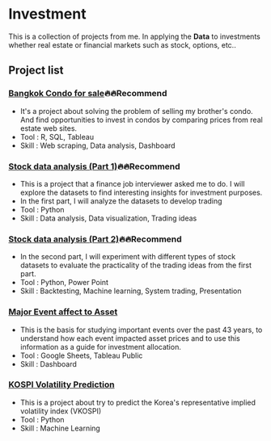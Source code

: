 # Investment

This is a collection of projects from me. In applying the **Data** to investments whether real estate or financial markets such as stock, options, etc..

## Project list
### [Bangkok Condo for sale](https://github.com/golfung/Investment/tree/main/Bangkok_Condo_for_sale):fire::fire:Recommend
- It's a project about solving the problem of selling my brother's condo. And find opportunities to invest in condos by comparing prices from real estate web sites.
- Tool : R, SQL, Tableau
- Skill : Web scraping, Data analysis, Dashboard

### [Stock data analysis (Part 1)](https://github.com/golfung/Investment/tree/main/Stock_data_analysis_part_1):fire::fire:Recommend
- This is a project that a finance job interviewer asked me to do. I will explore the datasets to find interesting insights for investment purposes.
- In the first part, I will analyze the datasets to develop trading
- Tool : Python
- Skill : Data analysis, Data visualization, Trading ideas

### [Stock data analysis (Part 2)](https://github.com/golfung/Investment/tree/main/Stock_data_analysis_part_2):fire::fire:Recommend
- In the second part, I will experiment with different types of stock datasets to evaluate the practicality of the trading ideas from the first part.
- Tool : Python, Power Point
- Skill : Backtesting, Machine learning, System trading, Presentation

### [Major Event affect to Asset](https://github.com/golfung/Investment/tree/main/Major_Event_affect_to_Asset)
- This is the basis for studying important events over the past 43 years, to understand how each event impacted asset prices and to use this information as a guide for investment allocation.
- Tool : Google Sheets, Tableau Public
- Skill : Dashboard

### [KOSPI Volatility Prediction](https://github.com/golfung/Investment/tree/main/VKOSPI_Volatility_Prediction)
- This is a project about try to predict the Korea's representative implied volatility index (VKOSPI)
- Tool : Python
- Skill : Machine Learning
